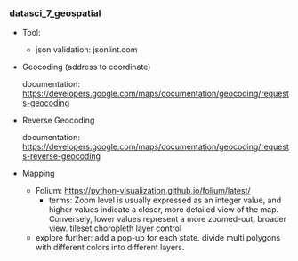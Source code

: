 ### datasci_7_geospatial
- Tool: 
  - json validation:
    jsonlint.com
  
-  Geocoding (address to coordinate)

   documentation:
  https://developers.google.com/maps/documentation/geocoding/requests-geocoding
 
-  Reverse Geocoding

   documentation:
  https://developers.google.com/maps/documentation/geocoding/requests-reverse-geocoding

  
- Mapping
   - Folium:
     https://python-visualization.github.io/folium/latest/
     - terms:
     Zoom level is usually expressed as an integer value, and higher values indicate a closer, more detailed view of the map. Conversely, lower values represent a more zoomed-out, broader view.
      tileset
       choropleth
         layer control
    -  explore further: add a pop-up for each state.
                      divide multi polygons with different colors into different layers.
     
     
